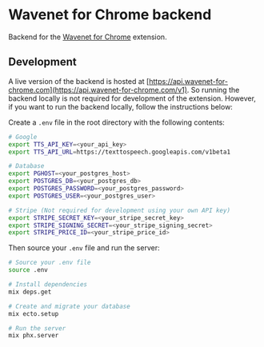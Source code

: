 # Wavenet for Chrome backend

Backend for the [Wavenet for Chrome](https://www.github.com/pgmichael/wavenet-for-chrome) extension.

## Development

A live version of the backend is hosted at [https://api.wavenet-for-chrome.com](https://api.wavenet-for-chrome.com/v1). So running the backend locally is not required for development of the extension. However, if you want to run the backend locally, follow the instructions below:

Create a `.env` file in the root directory with the following contents:

```bash
# Google
export TTS_API_KEY=<your_api_key>
export TTS_API_URL=https://texttospeech.googleapis.com/v1beta1

# Database
export PGHOST=<your_postgres_host>
export POSTGRES_DB=<your_postgres_db>
export POSTGRES_PASSWORD=<your_postgres_password>
export POSTGRES_USER=<your_postgres_user>

# Stripe (Not required for development using your own API key)
export STRIPE_SECRET_KEY=<your_stripe_secret_key>
export STRIPE_SIGNING_SECRET=<your_stripe_signing_secret>
export STRIPE_PRICE_ID=<your_stripe_price_id>
```

Then source your `.env` file and run the server:

```bash
# Source your .env file
source .env

# Install dependencies
mix deps.get

# Create and migrate your database
mix ecto.setup

# Run the server
mix phx.server
```
